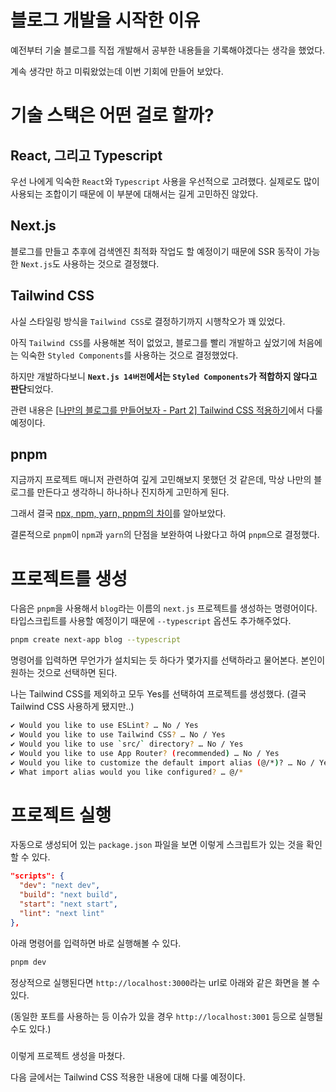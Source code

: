 # 블로그 개발을 시작한 이유

예전부터 기술 블로그를 직접 개발해서 공부한 내용들을 기록해야겠다는 생각을 했었다.

계속 생각만 하고 미뤄왔었는데 이번 기회에 만들어 보았다.

# 기술 스택은 어떤 걸로 할까?

## React, 그리고 Typescript
우선 나에게 익숙한 `React`와 `Typescript` 사용을 우선적으로 고려했다. 실제로도 많이 사용되는 조합이기 때문에 이 부분에 대해서는 길게 고민하진 않았다.

## Next.js
블로그를 만들고 추후에 검색엔진 최적화 작업도 할 예정이기 때문에 SSR 동작이 가능한 `Next.js`도 사용하는 것으로 결정했다.

## Tailwind CSS
사실 스타일링 방식을 `Tailwind CSS`로 결정하기까지 시행착오가 꽤 있었다.

아직 `Tailwind CSS`를 사용해본 적이 없었고, 블로그를 빨리 개발하고 싶었기에 처음에는 익숙한 `Styled Components`를 사용하는 것으로 결정했었다.

하지만 개발하다보니 **`Next.js 14버전`에서는 `Styled Components`가 적합하지 않다고 판단**되었다.

관련 내용은 [[나만의 블로그를 만들어보자 - Part 2] Tailwind CSS 적용하기](/posts/blog-part2)에서 다룰 예정이다.

## pnpm
지금까지 프로젝트 매니저 관련하여 깊게 고민해보지 못했던 것 같은데, 막상 나만의 블로그를 만든다고 생각하니 하나하나 진지하게 고민하게 된다.

그래서 결국 [npx, npm, yarn, pnpm의 차이](/posts/package-manager)를 알아보았다.

결론적으로 `pnpm`이 `npm`과 `yarn`의 단점을 보완하여 나왔다고 하여 `pnpm`으로 결정했다.


# 프로젝트를 생성

다음은 `pnpm`을 사용해서 `blog`라는 이름의 `next.js` 프로젝트를 생성하는 명령어이다.
타입스크립트를 사용할 예정이기 때문에 `--typescript` 옵션도 추가해주었다.

```bash
pnpm create next-app blog --typescript
```

명령어를 입력하면 무언가가 설치되는 듯 하다가 몇가지를 선택하라고 물어본다. 본인이 원하는 것으로 선택하면 된다.

나는 Tailwind CSS를 제외하고 모두 Yes를 선택하여 프로젝트를 생성했다. (결국 Tailwind CSS 사용하게 됐지만..)

```bash
✔ Would you like to use ESLint? … No / Yes
✔ Would you like to use Tailwind CSS? … No / Yes
✔ Would you like to use `src/` directory? … No / Yes
✔ Would you like to use App Router? (recommended) … No / Yes
✔ Would you like to customize the default import alias (@/*)? … No / Yes
✔ What import alias would you like configured? … @/*
```

# 프로젝트 실행

자동으로 생성되어 있는 `package.json` 파일을 보면 이렇게 스크립트가 있는 것을 확인할 수 있다.

```json
"scripts": {
  "dev": "next dev",
  "build": "next build",
  "start": "next start",
  "lint": "next lint"
},
```

아래 명령어를 입력하면 바로 실행해볼 수 있다.

```bash
pnpm dev
```

정상적으로 실행된다면 `http://localhost:3000`라는 url로 아래와 같은 화면을 볼 수 있다.

(동일한 포트를 사용하는 등 이슈가 있을 경우 `http://localhost:3001` 등으로 실행될 수도 있다.)
#####
이렇게 프로젝트 생성을 마쳤다.

다음 글에서는 Tailwind CSS 적용한 내용에 대해 다룰 예정이다.
